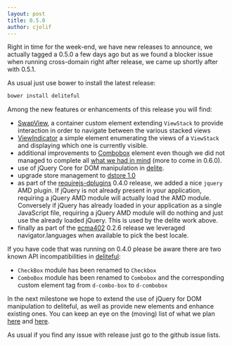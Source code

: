 ```yaml
---
layout: post
title: 0.5.0
author: cjolif
---
```


Right in time for the week-end, we have new releases to announce, we actually tagged a 0.5.0 a few days ago but as 
we found a blocker issue when running cross-domain right after release, we came up shortly after with 0.5.1.

As usual just use bower to install the latest release:

```sh
bower install deliteful
```

Among the new features or enhancements of this release you will find:

* [SwapView](http://ibm-js.github.io/deliteful/docs/0.6.0/SwapView.html), a container custom element extending
`ViewStack` to provide interaction in order to navigate between the various stacked views  
* [ViewIndicator](http://ibm-js.github.io/deliteful/docs/0.6.0/ViewIndicator.html) a simple element enumerating the
views of a `ViewStack` and displaying which one is currently visible.
* additional improvements to [Combobox](https://github.com/ibm-js/deliteful/blob/master/docs/Combobox.md) element even
though we did not managed to complete all [what we had in mind](http://ibm-js.github.io/2014/10/24/0.4.0-counting.html) 
(more to come in 0.6.0).
* use of jQuery Core for DOM manipulation in [delite](http://ibm-js.github.io/delite/).
* upgrade store management to [dstore 1.0](http://dstorejs.io/)
* as part of the [requirejs-dplugins](https://github.com/ibm-js/requirejs-dplugins) 0.4.0 release, we added a nice `jquery` 
AMD plugin. If jQuery is not already present in your application, requiring a jQuery AMD module will actually load the
AMD module. Conversely if jQuery has already loaded in your application as a single JavaScript file, requiring a 
jQuery AMD module will do nothing and just use the already loaded jQuery. This is used by the delite work above.
* finally as part of the [ecma402](https://github.com/ibm-js/ecma402) 0.2.6 release we leveraged navigator.languages
when available to pick the best locale.

<!--more-->

If you have code that was running on 0.4.0 please be aware there are two known API incompatibilities in 
[deliteful](http://ibm-js.github.io/delite/):

* `CheckBox` module has been renamed to `Checkbox`
* `ComboBox` module has been renamed to `Combobox` and the corresponding custom element tag from `d-combo-box` to `d-combobox`

In the next milestone we hope to extend the use of jQuery for DOM manipulation to deliteful, as well as provide new
elements and enhance existing ones. You can keep an eye on the (moving) list of what we plan 
[here](https://github.com/ibm-js/delite/issues?q=is%3Aopen+is%3Aissue+milestone%3A0.6.0) and 
[here](https://github.com/ibm-js/deliteful/issues?q=is%3Aopen+is%3Aissue+milestone%3A0.6.0).

As usual if you find any issue with release just go to the github issue lists.